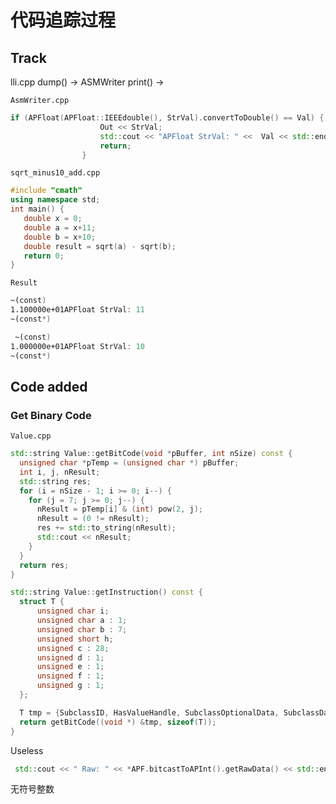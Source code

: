 # 代码追踪过程

## Track

lli.cpp  dump() -> ASMWriter  print() -> 





```AsmWriter.cpp```

```cpp
if (APFloat(APFloat::IEEEdouble(), StrVal).convertToDouble() == Val) {
                    Out << StrVal;
                    std::cout << "APFloat StrVal: " <<  Val << std::endl;
                    return;
                }
```



```sqrt_minus10_add.cpp```

```cpp
#include "cmath" 
using namespace std;
int main() {
   double x = 0;
   double a = x+11;
   double b = x+10;
   double result = sqrt(a) - sqrt(b);
   return 0;
}
```



```Result```

```asm
~(const)
1.100000e+01APFloat StrVal: 11
~(const*)

 ~(const)
1.000000e+01APFloat StrVal: 10
~(const*)
```





## Code added

### Get Binary Code



```Value.cpp```

```cpp
std::string Value::getBitCode(void *pBuffer, int nSize) const {
  unsigned char *pTemp = (unsigned char *) pBuffer;
  int i, j, nResult;
  std::string res;
  for (i = nSize - 1; i >= 0; i--) {
    for (j = 7; j >= 0; j--) {
      nResult = pTemp[i] & (int) pow(2, j);
      nResult = (0 != nResult);
      res += std::to_string(nResult);
      std::cout << nResult;
    }
  }
  return res;
}
```



```cpp
std::string Value::getInstruction() const {
  struct T {
      unsigned char i;
      unsigned char a : 1;
      unsigned char b : 7;
      unsigned short h;
      unsigned c : 28;
      unsigned d : 1;
      unsigned e : 1;
      unsigned f : 1;
      unsigned g : 1;
  };

  T tmp = {SubclassID, HasValueHandle, SubclassOptionalData, SubclassData, NumUserOperands, IsUsedByMD, HasName, HasHungOffUses, HasDescriptor};
  return getBitCode((void *) &tmp, sizeof(T));
}

```

Useless



```cpp
 std::cout << " Raw: " << *APF.bitcastToAPInt().getRawData() << std::endl;
```

无符号整数

